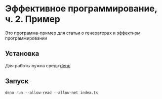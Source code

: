 # Эффективное программирование, ч. 2. Пример

Это программа-пример для статьи о генераторах и эффектном программировании

## Установка
Для работы нужна среда [deno](https://deno.land/)

## Запуск
```
deno run --allow-read --allow-net index.ts
```
